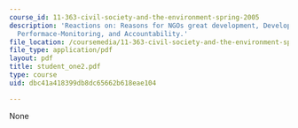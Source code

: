 ```yaml
---
course_id: 11-363-civil-society-and-the-environment-spring-2005
description: 'Reactions on: Reasons for NGOs great development, Development Risks,
  Performace-Monitoring, and Accountability.'
file_location: /coursemedia/11-363-civil-society-and-the-environment-spring-2005/dbc41a418399db8dc65662b618eae104_student_one2.pdf
file_type: application/pdf
layout: pdf
title: student_one2.pdf
type: course
uid: dbc41a418399db8dc65662b618eae104

---
```

None